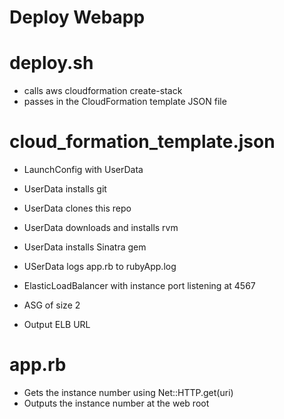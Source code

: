 # Deploy Webapp

# deploy.sh

 - calls aws cloudformation create-stack
 - passes in the CloudFormation template JSON file

# cloud_formation_template.json

 - LaunchConfig with UserData

 - UserData installs git
 - UserData clones this repo
 - UserData downloads and installs rvm
 - UserData installs Sinatra gem
 - USerData logs app.rb to rubyApp.log

 - ElasticLoadBalancer with instance port listening at 4567

 - ASG of size 2

 - Output ELB URL


# app.rb

 - Gets the instance number using Net::HTTP.get(uri)
 - Outputs the instance number at the web root
